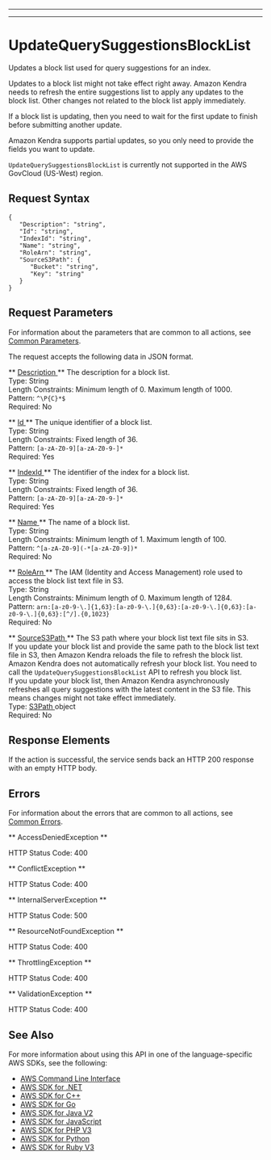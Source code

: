 --------

--------

# UpdateQuerySuggestionsBlockList<a name="API_UpdateQuerySuggestionsBlockList"></a>

Updates a block list used for query suggestions for an index\.

Updates to a block list might not take effect right away\. Amazon Kendra needs to refresh the entire suggestions list to apply any updates to the block list\. Other changes not related to the block list apply immediately\.

If a block list is updating, then you need to wait for the first update to finish before submitting another update\.

Amazon Kendra supports partial updates, so you only need to provide the fields you want to update\.

 `UpdateQuerySuggestionsBlockList` is currently not supported in the AWS GovCloud \(US\-West\) region\.

## Request Syntax<a name="API_UpdateQuerySuggestionsBlockList_RequestSyntax"></a>

```
{
   "Description": "string",
   "Id": "string",
   "IndexId": "string",
   "Name": "string",
   "RoleArn": "string",
   "SourceS3Path": { 
      "Bucket": "string",
      "Key": "string"
   }
}
```

## Request Parameters<a name="API_UpdateQuerySuggestionsBlockList_RequestParameters"></a>

For information about the parameters that are common to all actions, see [Common Parameters](CommonParameters.md)\.

The request accepts the following data in JSON format\.

 ** [ Description ](#API_UpdateQuerySuggestionsBlockList_RequestSyntax) **   <a name="Kendra-UpdateQuerySuggestionsBlockList-request-Description"></a>
The description for a block list\.  
Type: String  
Length Constraints: Minimum length of 0\. Maximum length of 1000\.  
Pattern: `^\P{C}*$`   
Required: No

 ** [ Id ](#API_UpdateQuerySuggestionsBlockList_RequestSyntax) **   <a name="Kendra-UpdateQuerySuggestionsBlockList-request-Id"></a>
The unique identifier of a block list\.  
Type: String  
Length Constraints: Fixed length of 36\.  
Pattern: `[a-zA-Z0-9][a-zA-Z0-9-]*`   
Required: Yes

 ** [ IndexId ](#API_UpdateQuerySuggestionsBlockList_RequestSyntax) **   <a name="Kendra-UpdateQuerySuggestionsBlockList-request-IndexId"></a>
The identifier of the index for a block list\.  
Type: String  
Length Constraints: Fixed length of 36\.  
Pattern: `[a-zA-Z0-9][a-zA-Z0-9-]*`   
Required: Yes

 ** [ Name ](#API_UpdateQuerySuggestionsBlockList_RequestSyntax) **   <a name="Kendra-UpdateQuerySuggestionsBlockList-request-Name"></a>
The name of a block list\.  
Type: String  
Length Constraints: Minimum length of 1\. Maximum length of 100\.  
Pattern: `^[a-zA-Z0-9](-*[a-zA-Z0-9])*`   
Required: No

 ** [ RoleArn ](#API_UpdateQuerySuggestionsBlockList_RequestSyntax) **   <a name="Kendra-UpdateQuerySuggestionsBlockList-request-RoleArn"></a>
The IAM \(Identity and Access Management\) role used to access the block list text file in S3\.  
Type: String  
Length Constraints: Minimum length of 0\. Maximum length of 1284\.  
Pattern: `arn:[a-z0-9-\.]{1,63}:[a-z0-9-\.]{0,63}:[a-z0-9-\.]{0,63}:[a-z0-9-\.]{0,63}:[^/].{0,1023}`   
Required: No

 ** [ SourceS3Path ](#API_UpdateQuerySuggestionsBlockList_RequestSyntax) **   <a name="Kendra-UpdateQuerySuggestionsBlockList-request-SourceS3Path"></a>
The S3 path where your block list text file sits in S3\.  
If you update your block list and provide the same path to the block list text file in S3, then Amazon Kendra reloads the file to refresh the block list\. Amazon Kendra does not automatically refresh your block list\. You need to call the `UpdateQuerySuggestionsBlockList` API to refresh you block list\.  
If you update your block list, then Amazon Kendra asynchronously refreshes all query suggestions with the latest content in the S3 file\. This means changes might not take effect immediately\.  
Type: [ S3Path ](API_S3Path.md) object  
Required: No

## Response Elements<a name="API_UpdateQuerySuggestionsBlockList_ResponseElements"></a>

If the action is successful, the service sends back an HTTP 200 response with an empty HTTP body\.

## Errors<a name="API_UpdateQuerySuggestionsBlockList_Errors"></a>

For information about the errors that are common to all actions, see [Common Errors](CommonErrors.md)\.

 ** AccessDeniedException **   
  
HTTP Status Code: 400

 ** ConflictException **   
  
HTTP Status Code: 400

 ** InternalServerException **   
  
HTTP Status Code: 500

 ** ResourceNotFoundException **   
  
HTTP Status Code: 400

 ** ThrottlingException **   
  
HTTP Status Code: 400

 ** ValidationException **   
  
HTTP Status Code: 400

## See Also<a name="API_UpdateQuerySuggestionsBlockList_SeeAlso"></a>

For more information about using this API in one of the language\-specific AWS SDKs, see the following:
+  [ AWS Command Line Interface](https://docs.aws.amazon.com/goto/aws-cli/kendra-2019-02-03/UpdateQuerySuggestionsBlockList) 
+  [ AWS SDK for \.NET](https://docs.aws.amazon.com/goto/DotNetSDKV3/kendra-2019-02-03/UpdateQuerySuggestionsBlockList) 
+  [ AWS SDK for C\+\+](https://docs.aws.amazon.com/goto/SdkForCpp/kendra-2019-02-03/UpdateQuerySuggestionsBlockList) 
+  [ AWS SDK for Go](https://docs.aws.amazon.com/goto/SdkForGoV1/kendra-2019-02-03/UpdateQuerySuggestionsBlockList) 
+  [ AWS SDK for Java V2](https://docs.aws.amazon.com/goto/SdkForJavaV2/kendra-2019-02-03/UpdateQuerySuggestionsBlockList) 
+  [ AWS SDK for JavaScript](https://docs.aws.amazon.com/goto/AWSJavaScriptSDK/kendra-2019-02-03/UpdateQuerySuggestionsBlockList) 
+  [ AWS SDK for PHP V3](https://docs.aws.amazon.com/goto/SdkForPHPV3/kendra-2019-02-03/UpdateQuerySuggestionsBlockList) 
+  [ AWS SDK for Python](https://docs.aws.amazon.com/goto/boto3/kendra-2019-02-03/UpdateQuerySuggestionsBlockList) 
+  [ AWS SDK for Ruby V3](https://docs.aws.amazon.com/goto/SdkForRubyV3/kendra-2019-02-03/UpdateQuerySuggestionsBlockList) 